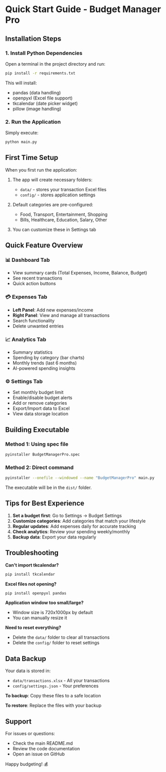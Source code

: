 # Quick Start Guide - Budget Manager Pro

## Installation Steps

### 1. Install Python Dependencies

Open a terminal in the project directory and run:

```bash
pip install -r requirements.txt
```

This will install:
- pandas (data handling)
- openpyxl (Excel file support)
- tkcalendar (date picker widget)
- pillow (image handling)

### 2. Run the Application

Simply execute:

```bash
python main.py
```

## First Time Setup

When you first run the application:

1. The app will create necessary folders:
   - `data/` - stores your transaction Excel files
   - `config/` - stores application settings

2. Default categories are pre-configured:
   - Food, Transport, Entertainment, Shopping
   - Bills, Healthcare, Education, Salary, Other

3. You can customize these in Settings tab

## Quick Feature Overview

### 📊 Dashboard Tab
- View summary cards (Total Expenses, Income, Balance, Budget)
- See recent transactions
- Quick action buttons

### 💳 Expenses Tab
- **Left Panel**: Add new expenses/income
- **Right Panel**: View and manage all transactions
- Search functionality
- Delete unwanted entries

### 📈 Analytics Tab
- Summary statistics
- Spending by category (bar charts)
- Monthly trends (last 6 months)
- AI-powered spending insights

### ⚙️ Settings Tab
- Set monthly budget limit
- Enable/disable budget alerts
- Add or remove categories
- Export/Import data to Excel
- View data storage location

## Building Executable

### Method 1: Using spec file
```bash
pyinstaller BudgetManagerPro.spec
```

### Method 2: Direct command
```bash
pyinstaller --onefile --windowed --name "BudgetManagerPro" main.py
```

The executable will be in the `dist/` folder.

## Tips for Best Experience

1. **Set a budget first**: Go to Settings → Budget Settings
2. **Customize categories**: Add categories that match your lifestyle
3. **Regular updates**: Add expenses daily for accurate tracking
4. **Check analytics**: Review your spending weekly/monthly
5. **Backup data**: Export your data regularly

## Troubleshooting

**Can't import tkcalendar?**
```bash
pip install tkcalendar
```

**Excel files not opening?**
```bash
pip install openpyxl pandas
```

**Application window too small/large?**
- Window size is 720x1000px by default
- You can manually resize it

**Need to reset everything?**
- Delete the `data/` folder to clear all transactions
- Delete the `config/` folder to reset settings

## Data Backup

Your data is stored in:
- `data/transactions.xlsx` - All your transactions
- `config/settings.json` - Your preferences

**To backup**: Copy these files to a safe location

**To restore**: Replace the files with your backup

## Support

For issues or questions:
- Check the main README.md
- Review the code documentation
- Open an issue on GitHub

Happy budgeting! 💰
